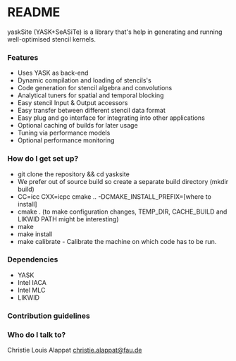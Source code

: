 # README #

yaskSite (YASK+SeASiTe) is a library that's help in generating and running well-optimised stencil kernels. 



### Features ###

* Uses YASK as back-end
* Dynamic compilation and loading of stencils's
* Code generation for stencil algebra and convolutions
* Analytical tuners for spatial and temporal blocking
* Easy stencil Input & Output accessors
* Easy transfer between different stencil data format
* Easy plug and go interface for integrating into other applications
* Optional caching of builds for later usage
* Tuning via performance models
* Optional performance monitoring 


### How do I get set up? ###

* git clone the repository && cd yasksite
* We prefer out of source build so create a separate build directory (mkdir build)
* CC=icc CXX=icpc cmake .. -DCMAKE_INSTALL_PREFIX=[where to install]
* cmake . (to make configuration changes, TEMP_DIR, CACHE_BUILD and LIKWID PATH might be interesting)
* make
* make install
* make calibrate - Calibrate the machine on which code has to be run.

### Dependencies ###

* YASK
* Intel IACA
* Intel MLC
* LIKWID

### Contribution guidelines ###


### Who do I talk to? ###

Christie Louis Alappat <christie.alappat@fau.de>
